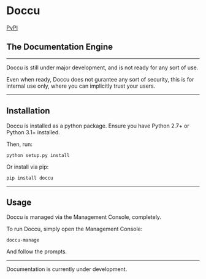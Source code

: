 # Doccu

[PyPI](https://pypi.python.org/pypi/doccu)

## The Documentation Engine

---

Doccu is still under major development, and is not ready for any sort of use.

Even when ready, Doccu does not gurantee any sort of security, this is for internal use only, where you can implicitly trust your users.

---

## Installation

Doccu is installed as a python package. Ensure you have Python 2.7+ or Python 3.1+ installed.

Then, run:

```
python setup.py install
```

Or install via pip:

```
pip install doccu
```

---

## Usage

Doccu is managed via the Management Console, completely.

To run Doccu, simply open the Management Console:

```
doccu-manage
```

And follow the prompts.

---

Documentation is currently under development.
